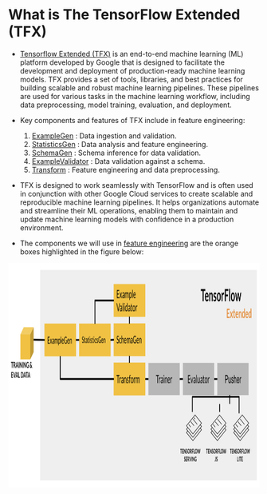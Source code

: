 # What is The TensorFlow Extended (TFX)

  - [Tensorflow Extended (TFX)](https://www.tensorflow.org/tfx) is an end-to-end machine learning (ML) platform developed by Google that is designed to facilitate the development and deployment of production-ready machine learning models. TFX provides a set of tools, libraries, and best practices for building scalable and robust machine learning pipelines. These pipelines are used for various tasks in the machine learning workflow, including data preprocessing, model training, evaluation, and deployment.
  
  - Key components and features of TFX include in feature engineering:
  
      1. [ExampleGen](https://www.tensorflow.org/tfx/guide/examplegen) : Data ingestion and validation.
      2. [StatisticsGen](https://www.tensorflow.org/tfx/guide/statsgen) : Data analysis and feature engineering.
      3. [SchemaGen](https://www.tensorflow.org/tfx/guide/schemagen) : Schema inference for data validation.
      4. [ExampleValidator](https://www.tensorflow.org/tfx/guide/exampleval) : Data validation against a schema.
      5. [Transform](https://www.tensorflow.org/tfx/guide/transform) : Feature engineering and data preprocessing.
  
  - TFX is designed to work seamlessly with TensorFlow and is often used in conjunction with other Google Cloud services to create scalable and reproducible machine learning pipelines. It helps organizations automate and streamline their ML operations, enabling them to maintain and update machine learning models with confidence in a production environment.
  - The components we will use in [feature engineering](https://github.com/engineerbekir/MLOps-Specialization/blob/main/Feature%20Engineering%20Pipeline%20using%20Tensorflow%20Extended%20(TFX)/FeatureEngineeringPipelineusingTensorflow_Extended_(TFX).ipynb) are the orange boxes highlighted in the figure below:

<img align="center" src = "https://github.com/engineerbekir/MLOps-Specialization/blob/main/Feature%20Engineering%20Pipeline%20using%20Tensorflow%20Extended%20(TFX)/feature_eng_pipeline.png" width = "1000" height ="450"/>
